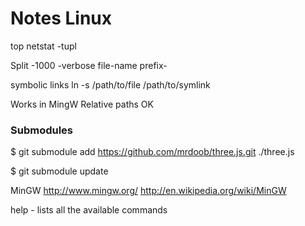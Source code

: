 
# Notes Linux

top
netstat -tupl

Split -1000 -verbose file-name prefix-

symbolic links
ln -s /path/to/file /path/to/symlink

Works in MingW
Relative paths OK

### Submodules

$ git submodule add https://github.com/mrdoob/three.js.git ./three.js

$ git submodule update


MinGW
http://www.mingw.org/
http://en.wikipedia.org/wiki/MinGW

help - lists all the available commands
